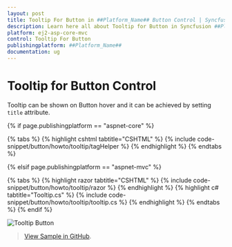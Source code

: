 ```yaml
---
layout: post
title: Tooltip For Button in ##Platform_Name## Button Control | Syncfusion
description: Learn here all about Tooltip for Button in Syncfusion ##Platform_Name## Button control of Syncfusion Essential JS 2 and more.
platform: ej2-asp-core-mvc
control: Tooltip For Button
publishingplatform: ##Platform_Name##
documentation: ug
---
```



# Tooltip for Button Control

Tooltip can be shown on Button hover and it can be achieved by setting `title` attribute.

{% if page.publishingplatform == "aspnet-core" %}

{% tabs %}
{% highlight cshtml tabtitle="CSHTML" %}
{% include code-snippet/button/howto/tooltip/tagHelper %}
{% endhighlight %}
{% endtabs %}

{% elsif page.publishingplatform == "aspnet-mvc" %}

{% tabs %}
{% highlight razor tabtitle="CSHTML" %}
{% include code-snippet/button/howto/tooltip/razor %}
{% endhighlight %}
{% highlight c# tabtitle="Tooltip.cs" %}
{% include code-snippet/button/howto/tooltip/tooltip.cs %}
{% endhighlight %}
{% endtabs %}
{% endif %}

![Tooltip Button](images/button-tooltip.png)

> [View Sample in GitHub](https://github.com/SyncfusionExamples/ASP-NET-Core-UG-Examples/tree/main/Button/ButtonHowToSample).